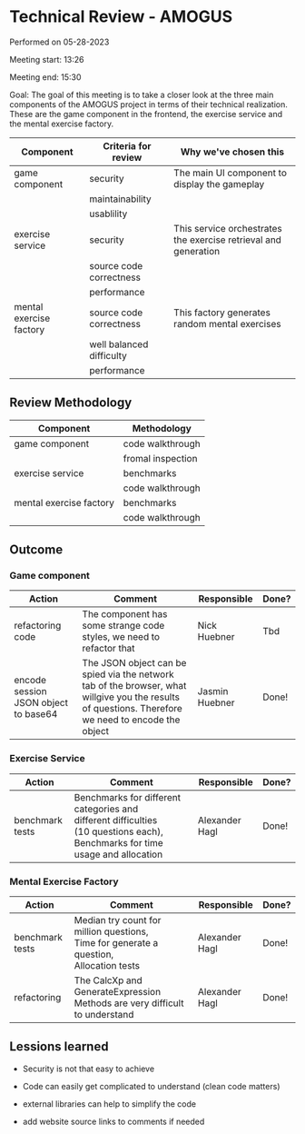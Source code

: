 # Technical Review - AMOGUS

Performed on 05-28-2023

Meeting start: 13:26

Meeting end: 15:30



Goal: The goal of this meeting is to take a closer look at the three main components of the AMOGUS project in terms of their technical realization. These are the game component in the frontend, the exercise service and the mental exercise factory.



| Component               | Criteria for review      | Why we've chosen this |
| ----------------------- | ------------------------ | ---- |
| game component          | security                 | The main UI component to display the gameplay |
|                         | maintainability          | |
|                         | usablility               | |
| exercise service        | security                 | This service orchestrates the exercise retrieval and generation |
|                         | source code correctness  | |
|                         | performance              | |
| mental exercise factory | source code correctness  | This factory generates random mental exercises |
|                         | well balanced difficulty | |
|                         | performance              | |



## Review Methodology

| Component               | Methodology       |
| ----------------------- | ----------------- |
| game component          | code walkthrough  |
|                         | fromal inspection |
| exercise service        | benchmarks        |
|                         | code walkthrough  |
| mental exercise factory | benchmarks        |
|                         | code walkthrough  |



## Outcome

### Game component

| Action                               | Comment                                                                                                                                             | Responsible    | Done? |
| ------------------------------------ | --------------------------------------------------------------------------------------------------------------------------------------------------- | -------------- | -- |
| refactoring code                     | The component has some strange code styles, we need to refactor that                                                                                | Nick Huebner   | Tbd |
| encode session JSON object to base64 | The JSON object can be spied via the network tab of the browser, what willgive you the results of questions. Therefore we need to encode the object | Jasmin Huebner | Done! |



### Exercise Service

| Action          | Comment                                                                                                                           | Responsible    | Done? |
| --------------- | --------------------------------------------------------------------------------------------------------------------------------- | -------------- | -- |
| benchmark tests | Benchmarks for different categories and different difficulties (10 questions each), <br/>Benchmarks for time usage and allocation | Alexander Hagl | Done! |



### Mental Exercise Factory

| Action          | Comment                                                                                          | Responsible    | Done? |
| --------------- | ------------------------------------------------------------------------------------------------ | -------------- | -- |
| benchmark tests | Median try count for million questions, <br/>Time for generate a question,<br/>Allocation tests | Alexander Hagl | Done! |
| refactoring     | The CalcXp and GenerateExpression Methods are very difficult to understand                       | Alexander Hagl | Done! |



## Lessions learned

- Security is not that easy to achieve

- Code can easily get complicated to understand (clean code matters)

- external libraries can help to simplify the code

- add website source links to comments if needed
